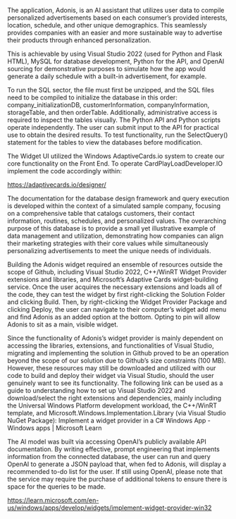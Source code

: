 

The application, Adonis, is an AI assistant that utilizes user data to compile personalized advertisements based on each consumer’s provided interests, location, schedule, and other unique demographics. This seamlessly provides companies with an easier and more sustainable way to advertise their products through enhanced personalization. 

This is achievable by using Visual Studio 2022 (used for Python and Flask HTML), MySQL for database development, Python for the API, and OpenAI sourcing for demonstrative purposes to simulate how the app would generate a daily schedule with a built-in advertisement, for example.

To run the SQL sector, the file must first be unzipped, and the SQL files need to be compiled to initialize the database in this order: company_initializationDB, customerInformation, companyInformation, storageTable, and then orderTable. Additionally, administrative access is required to inspect the tables visually. The Python API and Python scripts operate independently. The user can submit input to the API for practical use to obtain the desired results. To test functionality, run the SelectQuery() statement for the tables to view the databases before modification. 

The Widget UI utilized the Windows AdaptiveCards.io system to create our core functionality on the Front End. To operate CardPlayLoadDeveloper.IO implement the code accordingly within: 

https://adaptivecards.io/designer/

The documentation for the database design framework and query execution is developed within the context of a simulated sample company, focusing on a comprehensive table that catalogs customers, their contact information, routines, schedules, and personalized values. The overarching purpose of this database is to provide a small yet illustrative example of data management and utilization, demonstrating how companies can align their marketing strategies with their core values while simultaneously personalizing advertisements to meet the unique needs of individuals. 

Building the Adonis widget required an ensemble of resources outside the scope of Github, including Visual Studio 2022, C++/WinRT Widget Provider extensions and libraries, and Microsoft’s Adaptive Cards widget-building service. Once the user acquires the necessary extensions and loads all of the code, they can test the widget by first right-clicking the Solution Folder and clicking Build. Then, by right-clicking the Widget Provider Package and clicking Deploy, the user can navigate to their computer’s widget add menu and find Adonis as an added option at the bottom. Opting to pin will allow Adonis to sit as a main, visible widget.

Since the functionality of Adonis’s widget provider is mainly dependent on accessing the libraries, extensions, and functionalities of Visual Studio, migrating and implementing the solution in Github proved to be an operation beyond the scope of our solution due to Github’s size constraints (100 MB). However, these resources may still be downloaded and utilized with our code to build and deploy their widget via Visual Studio, should the user genuinely want to see its functionality. The following link can be used as a guide to understanding how to set up Visual Studio 2022 and download/select the right extensions and dependencies, mainly including the Universal Windows Platform development workload, the C++/WinRT template, and Microsoft.Windows.Implementation.Library (via Visual Studio NuGet Package): Implement a widget provider in a C# Windows App - Windows apps | Microsoft Learn

The AI model was built via accessing OpenAI’s publicly available API documentation. By writing effective, prompt engineering that implements information from the connected database, the user can run and query OpenAI to generate a JSON payload that, when fed to Adonis, will display a recommended to-do list for the user. If still using OpenAI, please note that the service may require the purchase of additional tokens to ensure there is space for the queries to be made.


https://learn.microsoft.com/en-us/windows/apps/develop/widgets/implement-widget-provider-win32

